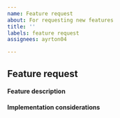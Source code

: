 ```yaml
---
name: Feature request
about: For requesting new features
title: ''
labels: feature request
assignees: ayrton04

---
```


## Feature request

#### Feature description
<!-- Description in a few sentences what the feature consists of and what problem it will solve -->

#### Implementation considerations
<!-- Relevant information on how the feature could be implemented and pros and cons of the different solutions -->
